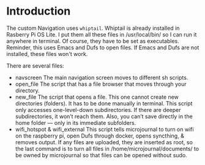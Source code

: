 # Introduction
The custom Navigation uses `whiptail`. Whiptail is already installed in Rasberry Pi OS Lite. I put them all these files in /usr/local/bin/ so I can run it anywhere in terminal. Of course, they have to be set as executables. Reminder, this uses Emacs and Dufs to open files. If Emacs and Dufs are not installed, these files won't work.

There are several files:
- navscreen The main navigation screen moves to different sh scripts.
- open_file The script that has a file browser that moves through your directory.
- new_file The script that opens a file. This one cannot create new directories (folders). It has to be done manually in terminal. This script only accesses one-level-down subdirectories. If there are deeper subdirectories, it won’t reach them. Also, you can’t save directly in the home folder — only in its immediate subfolders.
- wifi_hotspot & wifi_external This script tells microjournal to turn on wifi on the raspberry pi, open Dufs through docker, opens syncthing, & removes output. If any files are uploaded, they are inserted as root, so the last command is to turn all files in /home/microjournal/documents/ to be owned by microjournal so that files can be opened without sudo.
